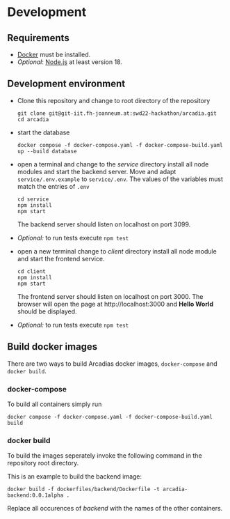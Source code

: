 # Development

## Requirements

* [Docker](http://docker.com) must be installed.
* _Optional_: [Node.js](http://node.js) at least version 18. 

## Development environment

- Clone this repository and change to root directory of the repository

  ```shell
  git clone git@git-iit.fh-joanneum.at:swd22-hackathon/arcadia.git
  cd arcadia
  ```

- start the database

  ```shell
  docker compose -f docker-compose.yaml -f docker-compose-build.yaml up --build database 
  ```

- open a terminal and change to the _service_ directory install all node modules and start the backend server.
  Move and adapt `service/.env.example` to `service/.env`. The values of the variables must match the entries of `.env`   
  ```shell
  cd service
  npm install
  npm start
  ```

  The backend server should listen on localhost on port 3099.

- _Optional:_ to run tests execute `npm test`

- open a new terminal change to _client_ directory install all node module and start the frontend service.

  ```
  cd client
  npm install
  npm start
  ```

  The frontend server should listen on localhost on port 3000.
  The browser will open the page at http://localhost:3000 and **Hello World** should be displayed.

- _Optional:_ to run tests execute `npm test`

## Build docker images

There are two ways to build Arcadias docker images, ```docker-compose``` and ```docker build```.

### docker-compose

To build all containers simply run

```
docker compose -f docker-compose.yaml -f docker-compose-build.yaml build
```

### docker build

To build the images seperately invoke the following command in the repository root directory.

This is an example to build the backend image:

```
docker build -f dockerfiles/backend/Dockerfile -t arcadia-backend:0.0.1alpha .
```

Replace all occurences of _backend_ with the names of the other containers.
